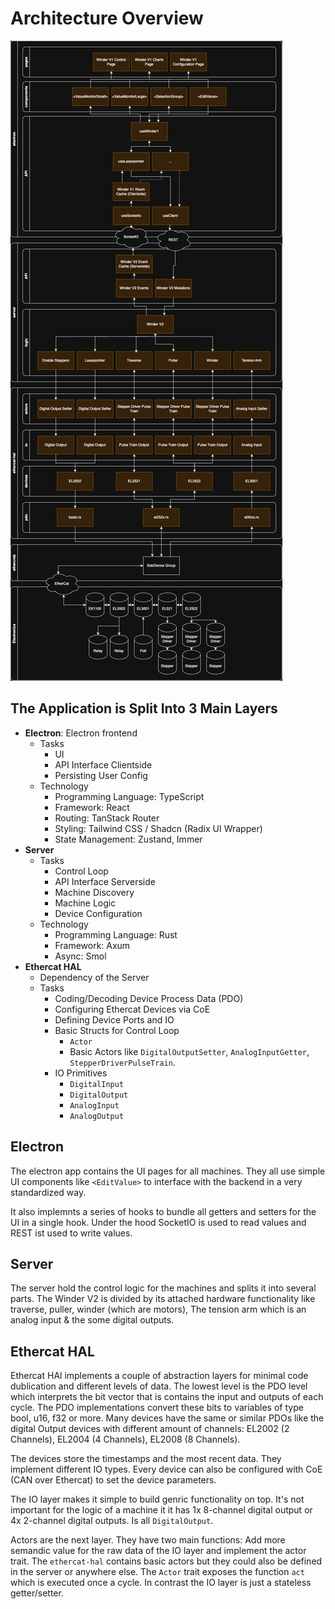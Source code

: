 # Architecture Overview
![](./architecture-overview-winder-2.drawio.png)

## The Application is Split Into 3 Main Layers
- **Electron**: Electron frontend
  - Tasks
    - UI
    - API Interface Clientside
    - Persisting User Config
  - Technology
    - Programming Language: TypeScript
    - Framework: React
    - Routing: TanStack Router
    - Styling: Tailwind CSS / Shadcn (Radix UI Wrapper)
    - State Management: Zustand, Immer
- **Server**
  - Tasks
    - Control Loop
    - API Interface Serverside
    - Machine Discovery
    - Machine Logic
    - Device Configuration
  - Technology
    - Programming Language: Rust
    - Framework: Axum
    - Async: Smol
- **Ethercat HAL**
  - Dependency of the Server
  - Tasks
    - Coding/Decoding Device Process Data (PDO)
    - Configuring Ethercat Devices via CoE
    - Defining Device Ports and IO
    - Basic Structs for Control Loop
      - `Actor`
      - Basic Actors like `DigitalOutputSetter`, `AnalogInputGetter`, `StepperDriverPulseTrain`.
    - IO Primitives
      - `DigitalInput`
      - `DigitalOutput`
      - `AnalogInput`
      - `AnalogOutput`

## Electron
The electron app contains the UI pages for all machines. They all use simple UI components like `<EditValue>` to interface with the backend in a very standardized way.

It also implemnts a series of hooks to bundle all getters and setters for the UI in a single hook. Under the hood SocketIO is used to read values and REST ist used to write values.

## Server
The server hold the control logic for the machines and splits it into several parts. The Winder V2 is divided by its attached hardware functionality like traverse, puller, winder (which are motors), The tension arm which is an analog input & the some digital outputs.

## Ethercat HAL
Ethercat HAl implements a couple of abstraction layers for minimal code dublication and different levels of data. The lowest level is the PDO level which interprets the bit vector that is contains the input and outputs of each cycle. The PDO implementations convert these bits to variables of type bool, u16, f32 or more. Many devices have the same  or similar PDOs like the digital Output devices with different amount of channels: EL2002 (2 Channels), EL2004 (4 Channels), EL2008 (8 Channels).

The devices store the timestamps and the most recent data. They implement different IO types. Every device can also be configured with CoE (CAN over Ethercat) to set the device parameters.

The IO layer makes it simple to build genric functionality on top. It's not important for the logic of a machine it it has 1x 8-channel digital output or 4x 2-channel digital outputs. Is all `DigitalOutput`.

Actors are the next layer. They have two main functions: Add more semandic value for the raw data of the IO layer and implement the actor trait. The `ethercat-hal` contains basic actors but they could also be defined in the server or anywhere else. The `Actor` trait exposes the function `act` which is executed once a cycle. In contrast the IO layer is just a stateless getter/setter.